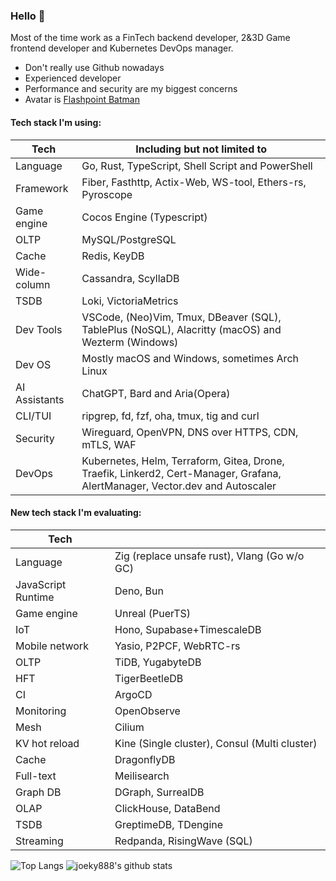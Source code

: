 ### Hello 👋

Most of the time work as a FinTech backend developer, 2&3D Game frontend developer and Kubernetes DevOps manager.

* Don't really use Github nowadays
* Experienced developer
* Performance and security are my biggest concerns
* Avatar is [Flashpoint Batman](https://vsbattles.fandom.com/wiki/Batman_(Thomas_Wayne))

#### Tech stack I'm using:

| Tech          | Including but not limited to                                                                                                 |
| ------------- | ---------------------------------------------------------------------------------------------------------------------------- |
| Language      | Go, Rust, TypeScript, Shell Script and PowerShell                                                                            |
| Framework     | Fiber, Fasthttp, Actix-Web, WS-tool, Ethers-rs, Pyroscope                                                                    |
| Game engine   | Cocos Engine (Typescript)                                                                                                    |
| OLTP          | MySQL/PostgreSQL                                                                                                             |
| Cache         | Redis, KeyDB                                                                                                                 |
| Wide-column   | Cassandra, ScyllaDB                                                                                                          |
| TSDB          | Loki, VictoriaMetrics                                                                                                        |
| Dev Tools     | VSCode, (Neo)Vim, Tmux, DBeaver (SQL), TablePlus (NoSQL), Alacritty (macOS) and Wezterm (Windows)                            |
| Dev OS        | Mostly macOS and Windows, sometimes Arch Linux                                                                               |
| AI Assistants | ChatGPT, Bard and Aria(Opera)                                                                                                |
| CLI/TUI       | ripgrep, fd, fzf, oha, tmux, tig and curl                                                                                    |
| Security      | Wireguard, OpenVPN, DNS over HTTPS, CDN, mTLS, WAF                                                                           |
| DevOps        | Kubernetes, Helm, Terraform, Gitea, Drone, Traefik, Linkerd2, Cert-Manager, Grafana, AlertManager, Vector.dev and Autoscaler |

#### New tech stack I'm evaluating:

| Tech               |                                               |
| ------------------ | --------------------------------------------- |
| Language           | Zig (replace unsafe rust), Vlang (Go w/o GC)  |
| JavaScript Runtime | Deno, Bun                                     |
| Game engine        | Unreal (PuerTS)                               |
| IoT                | Hono, Supabase+TimescaleDB                    |
| Mobile network     | Yasio, P2PCF, WebRTC-rs                       |
| OLTP               | TiDB, YugabyteDB                              |
| HFT                | TigerBeetleDB                                 |
| CI                 | ArgoCD                                        |
| Monitoring         | OpenObserve                                   |
| Mesh               | Cilium                                        |
| KV hot reload      | Kine (Single cluster), Consul (Multi cluster) |
| Cache              | DragonflyDB                                   |
| Full-text          | Meilisearch                                   |
| Graph DB           | DGraph, SurrealDB                             |
| OLAP               | ClickHouse, DataBend                          |
| TSDB               | GreptimeDB, TDengine                          |
| Streaming          | Redpanda, RisingWave (SQL)                    |

![Top Langs](https://github-readme-stats.vercel.app/api/top-langs/?username=joeky888&hide=html&theme=dark)
![joeky888's github stats](https://github-readme-stats.vercel.app/api?username=joeky888&show_icons=true&count_private=true&line_height=40&theme=synthwave)
